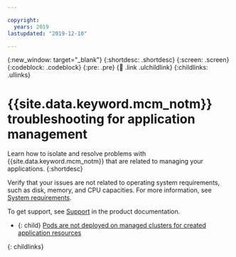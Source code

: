 ```yaml
---

copyright:
  years: 2019 
lastupdated: "2019-12-10"

---
```


{:new_window: target="_blank"}
{:shortdesc: .shortdesc}
{:screen: .screen}
{:codeblock: .codeblock}
{:pre: .pre}
{:child: .link .ulchildlink}
{:childlinks: .ullinks}

# {{site.data.keyword.mcm_notm}} troubleshooting for application management

Learn how to isolate and resolve problems with {{site.data.keyword.mcm_notm}} that are related to managing your applications.
{:shortdesc}

Verify that your issues are not related to operating system requirements, such as disk, memory, and CPU capacities. For more information, see [System requirements](../../install/requirements.md).

To get support, see [Support](support.md) in the product documentation.

- {: child} [Pods are not deployed on managed clusters for created application resources](app_manage_podmissing.md)

{: childlinks}
